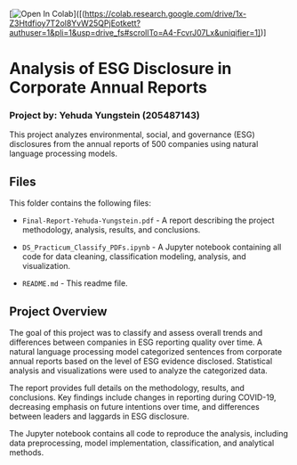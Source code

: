 [![Open In Colab](https://colab.research.google.com/assets/colab-badge.svg)]([(https://colab.research.google.com/drive/1x-Z3Htdfioy7T2ol8YvW25QPjEotkett?authuser=1&pli=1&usp=drive_fs#scrollTo=A4-FcvrJ07Lx&uniqifier=1])]

# Analysis of ESG Disclosure in Corporate Annual Reports

### Project by: Yehuda Yungstein (205487143) 

This project analyzes environmental, social, and governance (ESG) disclosures from the annual reports of 500 companies using natural language processing models.

## Files

This folder contains the following files:

- `Final-Report-Yehuda-Yungstein.pdf` - A report describing the project methodology, analysis, results, and conclusions. 

- `DS_Practicum_Classify_PDFs.ipynb` - A Jupyter notebook containing all code for data cleaning, classification modeling, analysis, and visualization.

- `README.md` - This readme file.

## Project Overview

The goal of this project was to classify and assess overall trends and differences between companies in ESG reporting quality over time. A natural language processing model categorized sentences from corporate annual reports based on the level of ESG evidence disclosed. Statistical analysis and visualizations were used to analyze the categorized data. 

The report provides full details on the methodology, results, and conclusions. Key findings include changes in reporting during COVID-19, decreasing emphasis on future intentions over time, and differences between leaders and laggards in ESG disclosure.

The Jupyter notebook contains all code to reproduce the analysis, including data preprocessing, model implementation, classification, and analytical methods.
